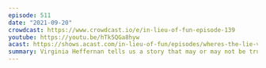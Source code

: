```yaml
---
episode: 511
date: "2021-09-20"
crowdcast: https://www.crowdcast.io/e/in-lieu-of-fun-episode-139
youtube: https://youtu.be/hTk5QGa8hyw
acast: https://shows.acast.com/in-lieu-of-fun/episodes/wheres-the-lie-virginia-heffernan
summary: Virginia Heffernan tells us a story that may or may not be true
---
```

